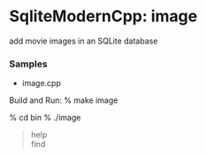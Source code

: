SqliteModernCpp: image
===============

add movie images in an SQLite database  

### Samples
- image.cpp  


Build and Run:
% make image

% cd bin
% ./image 
> help  
> find <title>                        finds a movie ID  
> list <movieid>                      lists the images of a movie  
> add <movieid>,<path>,<description>  adds a new image  
> del <imageid>                       delete an image  
> help                                shows available commands  
> exit                                exists the application  



